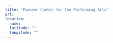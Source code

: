 ```yaml
---
title: 'Pioneer Center for the Performing Arts'
url:
location:
  name:
  latitude: ""
  longitude: ""
---
```

